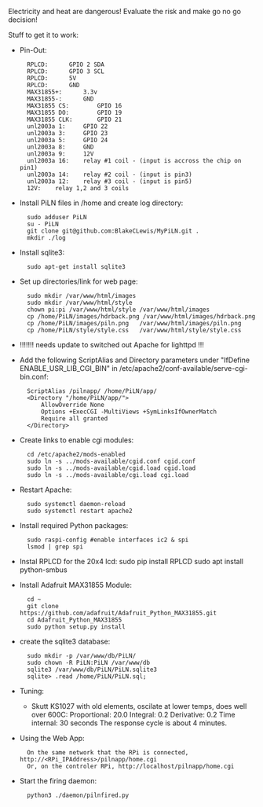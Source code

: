 Electricity and heat are dangerous! Evaluate the risk and make go no go decision!

Stuff to get it to work:

- Pin-Out:

		RPLCD:		GPIO 2 SDA
		RPLCD:		GPIO 3 SCL
		RPLCD:		5V
		RPLCD:		GND
		MAX31855+:		3.3v
		MAX31855-:		GND
		MAX31855 CS:		GPIO 16
		MAX31855 DO:		GPIO 19
		MAX31855 CLK:		GPIO 21
		unl2003a 1:		GPIO 22 
		unl2003a 3:		GPIO 23
		unl2003a 5:		GPIO 24
		unl2003a 8:		GND
		unl2003a 9:		12V
		unl2003a 16:	relay #1 coil - (input is accross the chip on pin1)
		unl2003a 14:	relay #2 coil - (input is pin3)
		unl2003a 12:	relay #3 coil - (input is pin5)
        12V:	relay 1,2 and 3 coils

- Install PiLN files in /home and create log directory:

		sudo adduser PiLN
		su - PiLN
		git clone git@github.com:BlakeCLewis/MyPiLN.git .
		mkdir ./log

- Install sqlite3:

		sudo apt-get install sqlite3

- Set up directories/link for web page:

		sudo mkdir /var/www/html/images
		sudo mkdir /var/www/html/style
		chown pi:pi /var/www/html/style /var/www/html/images
		cp /home/PiLN/images/hdrback.png /var/www/html/images/hdrback.png
		cp /home/PiLN/images/piln.png   /var/www/html/images/piln.png
		cp /home/PiLN/style/style.css   /var/www/html/style/style.css

- !!!!!!! needs update to switched out Apache for lighttpd !!!
- Add the following ScriptAlias and Directory parameters under "IfDefine ENABLE_USR_LIB_CGI_BIN" in /etc/apache2/conf-available/serve-cgi-bin.conf:

		ScriptAlias /pilnapp/ /home/PiLN/app/
		<Directory "/home/PiLN/app/">
			AllowOverride None
			Options +ExecCGI -MultiViews +SymLinksIfOwnerMatch
			Require all granted
		</Directory>

- Create links to enable cgi modules:

		cd /etc/apache2/mods-enabled
		sudo ln -s ../mods-available/cgid.conf cgid.conf
		sudo ln -s ../mods-available/cgid.load cgid.load
		sudo ln -s ../mods-available/cgi.load cgi.load

- Restart Apache:

		sudo systemctl daemon-reload
		sudo systemctl restart apache2

- Install required Python packages:

		sudo raspi-config #enable interfaces ic2 & spi
		lsmod | grep spi

- Instal RPLCD for the 20x4 lcd:
		sudo pip install RPLCD
		sudo apt install python-smbus

- Install Adafruit MAX31855 Module:

		cd ~
		git clone https://github.com/adafruit/Adafruit_Python_MAX31855.git
		cd Adafruit_Python_MAX31855
		sudo python setup.py install

- create the sqlite3 database:

		sudo mkdir -p /var/www/db/PiLN/
		sudo chown -R PiLN:PiLN /var/www/db
		sqlite3 /var/www/db/PiLN/PiLN.sqlite3
		sqlite> .read /home/PiLN/PiLN.sql;

- Tuning: 

	+ Skutt KS1027 with old elements, oscilate at lower temps, does well over 600C:
			Proportional:  20.0
			Integral:       0.2
			Derivative:     0.2
			Time internal: 30 seconds
            The response cycle is about 4 minutes.

- Using the Web App:

		On the same network that the RPi is connected, http://<RPi_IPAddress>/pilnapp/home.cgi
		Or, on the controler RPi, http://localhost/pilnapp/home.cgi

- Start the firing daemon:

		python3 ./daemon/pilnfired.py
